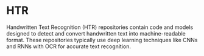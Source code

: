 # HTR
Handwritten Text Recognition (HTR) repositories contain code and models designed to detect and convert handwritten text into machine-readable format. These repositories typically use deep learning techniques like CNNs and RNNs with OCR for accurate text recognition.

